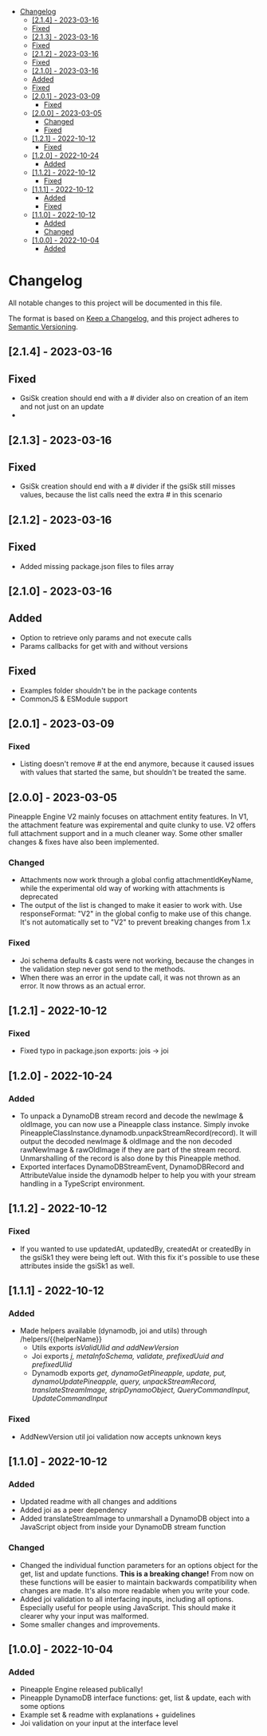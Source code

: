 - [Changelog](#changelog)
  - [\[2.1.4\] - 2023-03-16](#214---2023-03-16)
  - [Fixed](#fixed)
  - [\[2.1.3\] - 2023-03-16](#213---2023-03-16)
  - [Fixed](#fixed-1)
  - [\[2.1.2\] - 2023-03-16](#212---2023-03-16)
  - [Fixed](#fixed-2)
  - [\[2.1.0\] - 2023-03-16](#210---2023-03-16)
  - [Added](#added)
  - [Fixed](#fixed-3)
  - [\[2.0.1\] - 2023-03-09](#201---2023-03-09)
    - [Fixed](#fixed-4)
  - [\[2.0.0\] - 2023-03-05](#200---2023-03-05)
    - [Changed](#changed)
    - [Fixed](#fixed-5)
  - [\[1.2.1\] - 2022-10-12](#121---2022-10-12)
    - [Fixed](#fixed-6)
  - [\[1.2.0\] - 2022-10-24](#120---2022-10-24)
    - [Added](#added-1)
  - [\[1.1.2\] - 2022-10-12](#112---2022-10-12)
    - [Fixed](#fixed-7)
  - [\[1.1.1\] - 2022-10-12](#111---2022-10-12)
    - [Added](#added-2)
    - [Fixed](#fixed-8)
  - [\[1.1.0\] - 2022-10-12](#110---2022-10-12)
    - [Added](#added-3)
    - [Changed](#changed-1)
  - [\[1.0.0\] - 2022-10-04](#100---2022-10-04)
    - [Added](#added-4)


# Changelog

All notable changes to this project will be documented in this file.

The format is based on [Keep a Changelog](https://keepachangelog.com/en/1.0.0/),
and this project adheres to [Semantic Versioning](https://semver.org/spec/v2.0.0.html).

## [2.1.4] - 2023-03-16

## Fixed
- GsiSk creation should end with a # divider also on creation of an item and not just on an update
- 
## [2.1.3] - 2023-03-16

## Fixed
- GsiSk creation should end with a # divider if the gsiSk still misses values, because the list calls need the extra # in this scenario

## [2.1.2] - 2023-03-16

## Fixed
- Added missing package.json files to files array

## [2.1.0] - 2023-03-16

## Added
- Option to retrieve only params and not execute calls
- Params callbacks for get with and without versions

## Fixed
- Examples folder shouldn't be in the package contents
- CommonJS & ESModule support

## [2.0.1] - 2023-03-09

### Fixed
- Listing doesn't remove # at the end anymore, because it caused issues with values that started the same, but shouldn't be treated the same.

## [2.0.0] - 2023-03-05
Pineapple Engine V2 mainly focuses on attachment entity features. In V1, the attachment feature was expiremental and quite clunky to use. V2 offers full attachment support and in a much cleaner way. Some other smaller changes & fixes have also been implemented. 
### Changed
- Attachments now work through a global config attachmentIdKeyName, while the experimental old way of working with attachments is deprecated
- The output of the list is changed to make it easier to work with. Use responseFormat: "V2" in the global config to make use of this change. It's not automatically set to "V2" to prevent breaking changes from 1.x

### Fixed
- Joi schema defaults & casts were not working, because the changes in the validation step never got send to the methods.
- When there was an error in the update call, it was not thrown as an error. It now throws as an actual error.

## [1.2.1] - 2022-10-12

### Fixed
- Fixed typo in package.json exports: jois -> joi

## [1.2.0] - 2022-10-24

### Added
- To unpack a DynamoDB stream record and decode the newImage & oldImage, you can now use a Pineapple class instance. Simply invoke PineappleClassInstance.dynamodb.unpackStreamRecord(record). It will output the decoded newImage & oldImage and the non decoded rawNewImage & rawOldImage if they are part of the stream record. Unmarshalling of the record is also done by this Pineapple method.
- Exported interfaces DynamoDBStreamEvent, DynamoDBRecord and AttributeValue inside the dynamodb helper to help you with your stream handling in a TypeScript environment.

## [1.1.2] - 2022-10-12

### Fixed
- If you wanted to use updatedAt, updatedBy, createdAt or createdBy in the gsiSk1 they were being left out. With this fix it's possible to use these attributes inside the gsiSk1 as well.

## [1.1.1] - 2022-10-12

### Added
- Made helpers available (dynamodb, joi and utils) through /helpers/{{helperName}}
  - Utils exports <i>isValidUlid and addNewVersion</i>
  - Joi exports <i>j, metaInfoSchema, validate, prefixedUuid and prefixedUlid</i>
  - Dynamodb exports <i>get, dynamoGetPineapple, update, put, dynamoUpdatePineapple, query, unpackStreamRecord, translateStreamImage, stripDynamoObject, QueryCommandInput, UpdateCommandInput</i>

### Fixed
- AddNewVersion util joi validation now accepts unknown keys

## [1.1.0] - 2022-10-12

### Added
- Updated readme with all changes and additions
- Added joi as a peer dependency
- Added translateStreamImage to unmarshall a DynamoDB object into a JavaScript object from inside your DynamoDB stream function

### Changed
- Changed the individual function parameters for an options object for the get, list and update functions. <b>This is a breaking change!</b> From now on these functions will be easier to maintain backwards compatibility when changes are made. It's also more readable when you write your code.
- Added joi validation to all interfacing inputs, including all options. Especially useful for people using JavaScript. This should make it clearer why your input was malformed.
- Some smaller changes and improvements.

## [1.0.0] - 2022-10-04

### Added
- Pineapple Engine released publically!
- Pineapple DynamoDB interface functions: get, list & update, each with some options
- Example set & readme with explanations + guidelines
- Joi validation on your input at the interface level